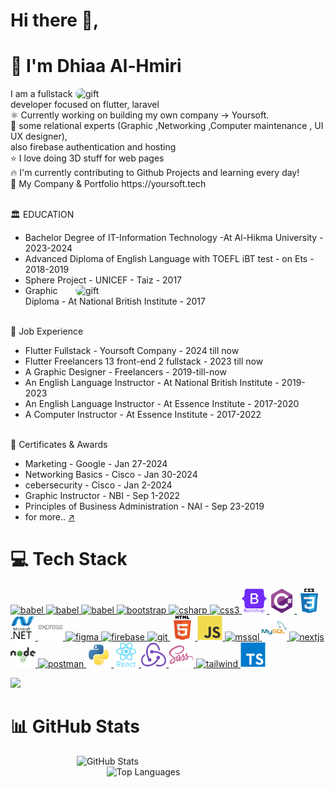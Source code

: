 #    Hi there 👋,
# 🙂 I'm Dhiaa Al-Hmiri 

<img alt='gift' width='400' align='right' style="border-radius: 10px" src='https://c.tenor.com/UttC4AITYR4AAAAd/full-stack-developer.gif'>
I am a fullstack developer focused on flutter, laravel
<br>⚛️ Currently working on building my own company -> Yoursoft.
<br>🧱 some relational experts (Graphic ,Networking ,Computer maintenance , UI UX designer), 
<br>  also firebase authentication and hosting
<br>⭐ I love doing 3D stuff for web pages
<br>🔥 I'm currently contributing to Github Projects and learning every day!
<br>👜 My Company & Portfolio https://yoursoft.tech

<br>🏛️ EDUCATION</h3> 
- Bachelor Degree of IT-Information Technology -At Al-Hikma University - 2023-2024
- Advanced Diploma of English Language with TOEFL iBT test - on Ets - 2018-2019
- Sphere Project - UNICEF - Taiz - 2017<img alt='gift' width='400' align='right' style="border-radius: 10px" src='https://miro.medium.com/max/1000/1*dcL4QoY64t9rOsLQpNYwJg.gif'>
- Graphic Diploma - At National British Institute - 2017

<br>💼 Job Experience</h3> 
- Flutter Fullstack - Yoursoft Company - 2024 till now
- Flutter Freelancers 13 front-end 2 fullstack - 2023 till now
- A Graphic Designer - Freelancers - 2019-till-now
- An English Language Instructor - At National British Institute - 2019-2023
- An English Language Instructor - At Essence Institute - 2017-2020
- A Computer Instructor - At Essence Institute - 2017-2022

<br>🥇 Certificates & Awards</h3>
- Marketing - Google - Jan 27-2024
- Networking Basics - Cisco - Jan 30-2024
- cebersecurity - Cisco - Jan 2-2024
- Graphic Instructor - NBI - Sep 1-2022 
- Principles of Business Administration - NAI - Sep 23-2019
- for more.. <a href="https://wa.me/message/ZNWMGGMCVILTN1" target="_blank" alt="Contact Me"> ↗️ </a>

# 💻 Tech Stack
<p align="left"> <a href="" target="_blank" rel="noreferrer"> <img src="https://www.vectorlogo.zone/logos/adobe_illustrator/adobe_illustrator-icon.svg" alt="babel" width="40" height="40"/> </a><a href="" target="_blank" rel="noreferrer"> <img src="https://www.vectorlogo.zone/logos/gradle/gradle-ar21.svg" alt="babel" width="40" height="40"/> </a><a href="" target="_blank" rel="noreferrer"> <img src="https://www.vectorlogo.zone/logos/mysql/mysql-horizontal.svg" alt="babel" width="40" height="40"/> </a> <a href="" target="_blank" rel="noreferrer"> <img src="https://www.vectorlogo.zone/logos/flutterio/flutterio-icon.svg" alt="bootstrap" width="40" height="40"/> </a> <a href="" target="_blank" rel="noreferrer"> <img src="https://www.vectorlogo.zone/logos/microsoft/microsoft-icon.svg" alt="csharp" width="40" height="40"/> </a> <a href="" target="_blank" rel="noreferrer"> <img src="https://www.vectorlogo.zone/logos/microsoft_azure/microsoft_azure-icon.svg" alt="css3" width="40" height="40"/> </a> <a href="https://getbootstrap.com" target="_blank" rel="noreferrer"> <img src="https://raw.githubusercontent.com/devicons/devicon/master/icons/bootstrap/bootstrap-plain-wordmark.svg" alt="bootstrap" width="40" height="40"/> </a> <a href="https://www.w3schools.com/cs/" target="_blank" rel="noreferrer"> <img src="https://raw.githubusercontent.com/devicons/devicon/master/icons/csharp/csharp-original.svg" alt="csharp" width="40" height="40"/> </a> <a href="https://www.w3schools.com/css/" target="_blank" rel="noreferrer"> <img src="https://raw.githubusercontent.com/devicons/devicon/master/icons/css3/css3-original-wordmark.svg" alt="css3" width="40" height="40"/> </a> <a href="https://dotnet.microsoft.com/" target="_blank" rel="noreferrer"> <img src="https://raw.githubusercontent.com/devicons/devicon/master/icons/dot-net/dot-net-original-wordmark.svg" alt="dotnet" width="40" height="40"/> </a> <a href="https://expressjs.com" target="_blank" rel="noreferrer"> <img src="https://raw.githubusercontent.com/devicons/devicon/master/icons/express/express-original-wordmark.svg" alt="express" width="40" height="40"/> </a> <a href="https://www.figma.com/" target="_blank" rel="noreferrer"> <img src="https://www.vectorlogo.zone/logos/figma/figma-icon.svg" alt="figma" width="40" height="40"/> </a> <a href="https://firebase.google.com/" target="_blank" rel="noreferrer"> <img src="https://www.vectorlogo.zone/logos/firebase/firebase-icon.svg" alt="firebase" width="40" height="40"/> </a> <a href="https://git-scm.com/" target="_blank" rel="noreferrer"> <img src="https://www.vectorlogo.zone/logos/git-scm/git-scm-icon.svg" alt="git" width="40" height="40"/> </a> <a href="https://www.w3.org/html/" target="_blank" rel="noreferrer"> <img src="https://raw.githubusercontent.com/devicons/devicon/master/icons/html5/html5-original-wordmark.svg" alt="html5" width="40" height="40"/> </a> <a href="https://developer.mozilla.org/en-US/docs/Web/JavaScript" target="_blank" rel="noreferrer"> <img src="https://raw.githubusercontent.com/devicons/devicon/master/icons/javascript/javascript-original.svg" alt="javascript" width="40" height="40"/> </a> <a href="https://www.microsoft.com/en-us/sql-server" target="_blank" rel="noreferrer"> <img src="https://www.svgrepo.com/show/303229/microsoft-sql-server-logo.svg" alt="mssql" width="40" height="40"/> </a> <a href="https://www.mysql.com/" target="_blank" rel="noreferrer"> <img src="https://raw.githubusercontent.com/devicons/devicon/master/icons/mysql/mysql-original-wordmark.svg" alt="mysql" width="40" height="40"/> </a> <a href="https://nextjs.org/" target="_blank" rel="noreferrer"> <img src="https://cdn.worldvectorlogo.com/logos/nextjs-2.svg" alt="nextjs" width="40" height="40"/> </a> <a href="https://nodejs.org" target="_blank" rel="noreferrer"> <img src="https://raw.githubusercontent.com/devicons/devicon/master/icons/nodejs/nodejs-original-wordmark.svg" alt="nodejs" width="40" height="40"/> </a> <a href="https://postman.com" target="_blank" rel="noreferrer"> <img src="https://www.vectorlogo.zone/logos/getpostman/getpostman-icon.svg" alt="postman" width="40" height="40"/> </a> <a href="https://www.python.org" target="_blank" rel="noreferrer"> <img src="https://raw.githubusercontent.com/devicons/devicon/master/icons/python/python-original.svg" alt="python" width="40" height="40"/> </a> <a href="https://reactjs.org/" target="_blank" rel="noreferrer"> <img src="https://raw.githubusercontent.com/devicons/devicon/master/icons/react/react-original-wordmark.svg" alt="react" width="40" height="40"/> </a> <a href="https://redux.js.org" target="_blank" rel="noreferrer"> <img src="https://raw.githubusercontent.com/devicons/devicon/master/icons/redux/redux-original.svg" alt="redux" width="40" height="40"/> </a> <a href="https://sass-lang.com" target="_blank" rel="noreferrer"> <img src="https://raw.githubusercontent.com/devicons/devicon/master/icons/sass/sass-original.svg" alt="sass" width="40" height="40"/> </a> <a href="https://tailwindcss.com/" target="_blank" rel="noreferrer"> <img src="https://www.vectorlogo.zone/logos/tailwindcss/tailwindcss-icon.svg" alt="tailwind" width="40" height="40"/> </a> <a href="https://www.typescriptlang.org/" target="_blank" rel="noreferrer"> <img src="https://raw.githubusercontent.com/devicons/devicon/master/icons/typescript/typescript-original.svg" alt="typescript" width="40" height="40"/> </a> </p>

[![](https://visitcount.itsvg.in/api?id=D&icon=0&color=0)](https://visitcount.itsvg.in)

# 📊 GitHub Stats

<div style="display:flex; flex-wrap: wrap; justify-content:center;">
  <img src="https://github-readme-stats-nine-blond-35.vercel.app/api?username=DiegoCascavita&show_icons=true&theme=dark#gh-dark-mode-only" alt="GitHub Stats" style="width: 55%; margin-right: 15px;">
  <img src="https://github-readme-stats-nine-blond-35.vercel.app/api/top-langs/?username=DiegoCascavita&theme=dark&hide_border=false&include_all_commits=true&count_private=true&layout=compact" alt="Top Languages" style="width: 42%; margin-left: 15px;">
</div>
